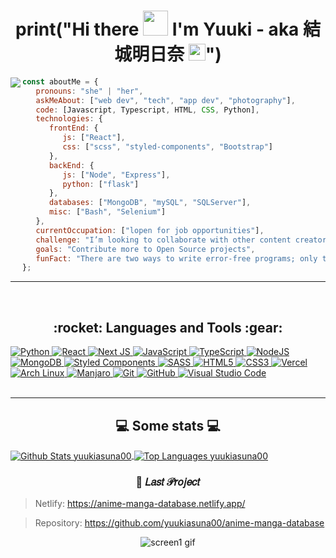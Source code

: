 <h1 align="center">
print("Hi there <img src="https://media.giphy.com/media/WUlplcMpOCEmTGBtBW/giphy.gif" width="40px"> I'm Yuuki - aka 結城明日奈 <img src="https://user-images.githubusercontent.com/5679180/79618120-0daffb80-80be-11ea-819e-d2b0fa904d07.gif" width="27px">") 
</h1>

<img align="left" src="https://github.com/yuukiasuna00/yuukiasuna00/blob/main/assets/pusheencode.gif">

```javascript
const aboutMe = {
   pronouns: "she" | "her",
   askMeAbout: ["web dev", "tech", "app dev", "photography"],
   code: [Javascript, Typescript, HTML, CSS, Python],
   technologies: {
      frontEnd: {
         js: ["React"],
         css: ["scss", "styled-components", "Bootstrap"]
      },
      backEnd: {
         js: ["Node", "Express"],
         python: ["flask"]
      },
      databases: ["MongoDB", "mySQL", "SQLServer"],
      misc: ["Bash", "Selenium"]
   },
   currentOccupation: ["lopen for job opportunities"],
   challenge: "I’m looking to collaborate with other content creators",
   goals: "Contribute more to Open Source projects",
   funFact: "There are two ways to write error-free programs; only the third one works"
};
```
----

<br />

<h2 align="center">:rocket: Languages and Tools :gear:</h2>

<a href="https://github.com/yuukiasuna00">
 <img alt="Python" src="https://img.shields.io/badge/python%20-%2314354C.svg?&style=for-the-badge&logo=python&logoColor=white"/>
</a>

<a href="https://github.com/yuukiasuna00">
 <img alt="React" src="https://img.shields.io/badge/react%20-%2320232a.svg?&style=for-the-badge&logo=react&logoColor=%2361DAFB"/>
</a>

<a href="https://github.com/yuukiasuna00">
 <img alt="Next JS" src="https://img.shields.io/badge/next%20js%20-%23000000.svg?&style=for-the-badge&logo=next.js&logoColor=white"/>
</a>

<a href="https://github.com/yuukiasuna00">
 <img alt="JavaScript" src="https://img.shields.io/badge/javascript%20-%23323330.svg?&style=for-the-badge&logo=javascript&logoColor=%23F7DF1E"/>
</a>

<a href="https://github.com/yuukiasuna00">
 <img alt="TypeScript" src="https://img.shields.io/badge/typescript%20-%23007ACC.svg?&style=for-the-badge&logo=typescript&logoColor=white"/>
</a>

<a href="https://github.com/yuukiasuna00">
 <img alt="NodeJS" src="https://img.shields.io/badge/node.js%20-%2343853D.svg?&style=for-the-badge&logo=node.js&logoColor=white"/>
</a>

<a href="https://github.com/yuukiasuna00">
 <img alt="MongoDB" src ="https://img.shields.io/badge/MongoDB-%234ea94b.svg?&style=for-the-badge&logo=mongodb&logoColor=white"/>
</a>

<a href="https://github.com/yuukiasuna00">
 <img alt="Styled Components" src="https://img.shields.io/badge/-Styled_Components-db7092?style=for-the-badge&logo=styled-components&logoColor=000" />
</a>

<a href="https://github.com/yuukiasuna00">
 <img alt="SASS" src="https://img.shields.io/badge/SASS%20-hotpink.svg?&style=for-the-badge&logo=SASS&logoColor=white"/>
</a>

<a href="https://github.com/yuukiasuna00">
 <img alt="HTML5" src="https://img.shields.io/badge/html5%20-%23E34F26.svg?&style=for-the-badge&logo=html5&logoColor=white"/>
</a>

<a href="https://github.com/yuukiasuna00">
 <img alt="CSS3" src="https://img.shields.io/badge/css3%20-%231572B6.svg?&style=for-the-badge&logo=css3&logoColor=white"/> 
</a>

<a href="https://github.com/yuukiasuna00">
 <img alt="Vercel" src="https://img.shields.io/badge/vercel%20-%23000000.svg?&style=for-the-badge&logo=vercel&logoColor=white"/>
</a>

<a href="https://github.com/yuukiasuna00">
 <img alt="Arch Linux" src="https://img.shields.io/badge/Arch_Linux%20-%2320232a.svg?style=for-the-badge&logo=arch-linux&color=1793D1&logoColor=white" />
<a/>
 
<a href="https://github.com/yuukiasuna00">
 <img alt="Manjaro" src="https://img.shields.io/badge/manjaro-%23323330.svg?&style=for-the-badge&logo=manjaro&logoColor=35BF5C" />
</a>

<a href="https://github.com/yuukiasuna00">
 <img alt="Git" src="https://img.shields.io/badge/git%20-%23F05033.svg?&style=for-the-badge&logo=git&logoColor=white"/>
</a>

<a href="https://github.com/yuukiasuna00">
 	<img alt="GitHub" src="https://img.shields.io/badge/github%20-%23121011.svg?&style=for-the-badge&logo=github&logoColor=white"/>
</a>

<a href="https://github.com/yuukiasuna00">
 <img alt="Visual Studio Code" src="https://img.shields.io/badge/-Visual_Studio_Code-007ACC?style=for-the-badge&logo=visual-studio-code&logoColor=white"/>
</a>

<br />
<br />

---

<h2 align="center">💻 Some stats 💻</h2>

<a href="https://github.com/yuukiasuna00/">
<img align="center" src="https://github-readme-stats.vercel.app/api?username=yuukiasuna00&count_private=true&bg_color=DEG,020001,222&text_color=fff&title_color=e5006b&hide_border=true&line_height=24&show_icons=true&icon_color=e5006b&custom_title=Stats&hide=issues" alt="Github Stats yuukiasuna00" />
</a>
<a href="https://github.com/yuukiasuna00/">
 <img align="center" src="https://github-readme-stats.vercel.app/api/top-langs/?username=yuukiasuna00&hide=php,handlebars&langs_count=7&layout=compact&card_width=305&bg_color=DEG,222,020001&title_color=e5006b&text_color=fff&hide_border=true" alt="Top Languages yuukiasuna00" />
</a>


<h3 align="center">🌟 𝐿𝑎𝑠𝑡 𝒫𝑟𝑜𝑗𝑒𝑐𝑡</h3>

> Netlify: https://anime-manga-database.netlify.app/

> Repository: https://github.com/yuukiasuna00/anime-manga-database

<p align="center"><img src="https://github.com/yuukiasuna00/anime-manga-database/blob/main/.github/screen-1.gif" alt="screen1 gif"/></p>
